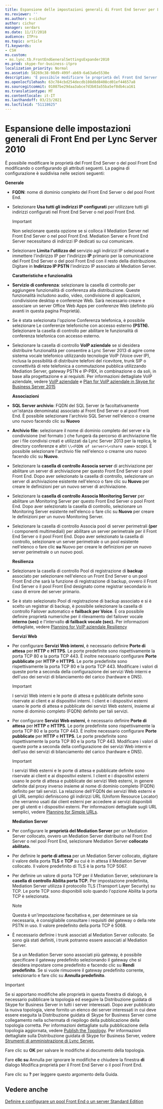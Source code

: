 ```yaml
---
title: Espansione delle impostazioni generali di Front End Server per Lync Server 2010
ms.reviewer: ''
ms.author: v-cichur
author: cichur
manager: serdars
ms.date: 11/17/2018
audience: ITPro
ms.topic: article
f1.keywords:
- CSH
ms.custom:
- ms.lync.tb.FrontEndGeneralSettingsExpander2010
ms.prod: skype-for-business-itpro
localization_priority: Normal
ms.assetid: 58269c38-98d9-499f-ab69-6a63a6e5530e
description: 'È possibile modificare le proprietà del Front End Server o del pool Front End modificando o configurando gli attributi seguenti. La pagina di configurazione è suddivisa nelle sezioni seguenti:'
ms.openlocfilehash: 63c784cbd254decdb108d8d8408cd01ef44657a8
ms.sourcegitcommit: 01087be29daa3abce7d3b03a55ba5ef8db4ca161
ms.translationtype: MT
ms.contentlocale: it-IT
ms.lasthandoff: 03/23/2021
ms.locfileid: "51118625"
---
```

# <a name="front-end-general-settings-expander-for-lync-server-2010"></a>Espansione delle impostazioni generali di Front End per Lync Server 2010

È possibile modificare le proprietà del Front End Server o del pool Front End modificando o configurando gli attributi seguenti. La pagina di configurazione è suddivisa nelle sezioni seguenti:

 **Generale**

- **FQDN**: nome di dominio completo del Front End Server o del pool Front End.

- Selezionare **Usa tutti gli indirizzi IP configurati** per utilizzare tutti gli indirizzi configurati nel Front End Server o nel pool Front End.

    > [!IMPORTANT]
    > Non selezionare questa opzione se si colloca il Mediation Server nel Front End Server o nel pool Front End. Mediation Server e Front End Server necessitano di indirizzi IP dedicati su cui comunicare.

- Selezionare **Limita l'utilizzo del** servizio agli indirizzi IP selezionati e immettere l'indirizzo IP per l'indirizzo **IP** primario per la comunicazione del Front End Server o del pool Front End con il resto della distribuzione. Digitare in **Indirizzo IP PSTN** l'indirizzo IP associato al Mediation Server.

    **Caratteristiche e funzionalità**

- **Servizio di conferenza**: selezionare la casella di controllo per aggiungere funzionalità di conferenza alla distribuzione. Queste funzionalità includono audio, video, condivisione di applicazioni, condivisione desktop e conferenze Web. Sarà necessario creare e associare un server Office Web Apps per conferenze Web (definito più avanti in questa pagina Proprietà).

- Se è stata selezionata l'opzione Conferenza telefonica, è possibile selezionare Le conferenze telefoniche con accesso esterno **(PSTN).** Selezionare la casella di controllo per abilitare le funzionalità di conferenza telefonica con accesso esterno.

- Selezionare la casella di controllo **VoIP aziendale** se si desidera distribuire funzionalità per consentire a Lync Server 2013 di agire come sistema vocale telefonico utilizzando tecnologie VoIP (Voice over IP), inclusa la possibilità di distribuire telefoni del ricevitore, trunk SIP o connettività di rete telefonica a commutazione pubblica utilizzando Mediation Server, gateway PSTN e IP-PBX, in combinazione o da soli, in base alla progettazione e ai requisiti. Per informazioni dettagliate VoIP aziendale, vedere [VoIP aziendale](/previous-versions/office/lync-server-2013/lync-server-2013-enterprise-voice) e [Plan for VoIP aziendale in Skype for Business Server 2015](../../plan-your-deployment/enterprise-voice-solution/enterprise-voice.md)

    **Associazioni**

- **SQL Server archivio**: FQDN del SQL Server (e facoltativamente un'istanza denominata) associato al Front End Server o al pool Front End. È possibile selezionare l'archivio SQL Server nell'elenco o crearne uno nuovo facendo clic su **Nuovo**

- **Archivio file:** selezionare il nome di dominio completo del server e la condivisione (nel formato ) che fungerà da percorso di archiviazione file per i file condivisi creati e utilizzati da Lync Server 2013 per la replica, le directory conferenze e altri  `\\<FQDN of server>\<share name>` scopi. È possibile selezionare l'archivio file nell'elenco o crearne uno nuovo facendo clic su **Nuovo**.

- Selezionare la **casella di controllo Associa server** di archiviazione per abilitare un server di archiviazione per questo Front End Server o pool Front End. Dopo aver selezionato la casella di controllo, selezionare un server di archiviazione esistente nell'elenco o fare clic su **Nuovo** per creare le definizioni per un nuovo server di archiviazione.

- Selezionare la **casella di controllo Associa Monitoring Server** per abilitare un Monitoring Server per questo Front End Server o pool Front End. Dopo aver selezionato la casella di controllo, selezionare un Monitoring Server esistente nell'elenco o fare clic su **Nuovo** per creare le definizioni per un nuovo Monitoring Server.

- Selezionare la casella di controllo Associa pool di server perimetrali **(per** i componenti multimediali) per abilitare un server perimetrale per il Front End Server o il pool Front End. Dopo aver selezionato la casella di controllo, selezionare un server perimetrale o un pool esistente nell'elenco o fare clic **su** Nuovo per creare le definizioni per un nuovo server perimetrale o un nuovo pool.

  **Resilienza**

- Selezionare la casella di controllo Pool di registrazione di **backup** associato per selezionare nell'elenco un Front End Server o un pool Front End che sarà la funzione di registrazione di backup, ovvero il Front End Server o il pool Front End designato come registrar secondario in caso di errore del server primario.

- Se è stato selezionato Pool di registrazione di backup associato e si è scelto un registrar di backup, è possibile selezionare la casella di controllo Failover automatico e **failback per Voice**. È ora possibile definire proprietà numeriche per il rilevamento del failover vocale **interno (sec)** e l'intervallo **di failback vocale (sec).** Per informazioni dettagliate, vedere [Planning for VoIP aziendale Resiliency](/previous-versions/office/lync-server-2013/lync-server-2013-planning-for-enterprise-voice-resiliency)

  **Servizi Web**

- Per configurare **Servizi Web interni**, è necessario definire **Porte di attesa** per **HTTP** e **HTTPS**. Le porte predefinite sono rispettivamente la porta TCP 80 e la porta TCP 443. È inoltre necessario configurare **Porte pubblicate** per **HTTP** e **HTTPS**. Le porte predefinite sono rispettivamente la porta TCP 80 e la porta TCP 443. Modificare i valori di queste porte a seconda della configurazione dei servizi Web interni e dell'uso dei servizi di bilanciamento del carico (hardware e DNS).

    > [!IMPORTANT]
    > I servizi Web interni e le porte di attesa e pubblicate definite sono riservate ai client e ai dispositivi interni. I client e i dispositivi esterni usano le porte di attesa e pubblicate dei servizi Web esterni, insieme al nome di dominio completo (FQDN) definito per tali servizi.

- Per configurare **Servizi Web esterni**, è necessario definire **Porte di attesa** per **HTTP** e **HTTPS**. Le porte predefinite sono rispettivamente la porta TCP 80 e la porta TCP 443. È inoltre necessario configurare **Porte pubblicate** per **HTTP** e **HTTPS**. Le porte predefinite sono rispettivamente la porta TCP 80 e la porta TCP 443. Modificare i valori di queste porte a seconda della configurazione dei servizi Web interni e dell'uso dei servizi di bilanciamento del carico (hardware e DNS).

    > [!IMPORTANT]
    > I servizi Web esterni e le porte di attesa e pubblicate definite sono riservate ai client e ai dispositivi esterni. I client e i dispositivi esterni usano le porte di attesa e pubblicate dei servizi Web esterni, in genere definite dal proxy inverso insieme al nome di dominio completo (FQDN) definito per tali servizi. La relazione dell'FQDN dei servizi Web esterni e gli URL semplici definiscono gli indirizzi URL (Uniform Resource Locator) che verranno usati dai client esterni per accedere ai servizi disponibili per gli utenti e i dispositivi esterni. Per informazioni dettagliate sugli URL semplici, vedere [Planning for Simple URLs](/previous-versions/office/lync-server-2013/lync-server-2013-planning-for-simple-urls).

  **Mediation Server**

- Per configurare le **proprietà del Mediation Server** per un Mediation Server collocato, ovvero un Mediation Server distribuito nel Front End Server o nel pool Front End, selezionare Mediation Server **collocato abilitato.**

- Per definire le **porte di attesa** per un Mediation Server collocato, digitare il valore della porta **TLS** e **TCP** su cui è in attesa il Mediation Server collocato. Il valore predefinito di TLS è la porta TCP 5067.

- Per definire un valore di porta TCP per il Mediation Server, selezionare la **casella di controllo Abilita porta TCP.** Per impostazione predefinita, Mediation Server utilizza il protocollo TLS (Transport Layer Security) su TCP. Le porte TCP sono disponibili solo quando l'opzione Abilita la porta TCP è selezionata.

    > [!NOTE]
    > Questa è un'impostazione facoltativa e, per determinare se sia necessaria, è consigliabile consultare i requisiti del gateway o della rete PSTN in uso. Il valore predefinito della porta TCP è 5068.

- È necessario definire i trunk associati al Mediation Server collocato. Se sono già stati definiti, i trunk potranno essere associati al Mediation Server.

    Se a un Mediation Server sono associati più gateway, è possibile specificare il gateway predefinito selezionando il gateway che si desidera impostare come predefinito e facendo clic su **Rendi predefinito**. Se si vuole rimuovere il gateway predefinito corrente, selezionarlo e fare clic su **Annulla predefinito**.

> [!IMPORTANT]
> Se si apportano modifiche alle proprietà in questa finestra di dialogo, è necessario pubblicare la topologia ed eseguire la Distribuzione guidata di Skype for Business Server in tutti i server interessati. Dopo aver pubblicato la nuova topologia, viene fornito un elenco dei server interessati in cui deve essere eseguita la Distribuzione guidata di Skype for Business Server come collegamento nella schermata di riepilogo della pubblicazione della topologia corretta. Per informazioni dettagliate sulla pubblicazione della topologia aggiornata, vedere [Publish the Topology](/previous-versions/office/lync-server-2013/lync-server-2013-publish-the-topology). Per informazioni dettagliate sulla Distribuzione guidata di Skype for Business Server, vedere [Strumenti di amministrazione di Lync Server.](/previous-versions/office/lync-server-2013/lync-server-2013-lync-server-administrative-tools)

Fare clic su **OK** per salvare le modifiche al documento della topologia.

Fare **clic su** Annulla per ignorare le modifiche e chiudere la finestra **di** dialogo Modifica proprietà per il Front End Server o il pool Front End.

Fare clic su **?** per leggere questo argomento della Guida.

## <a name="see-also"></a>Vedere anche

[Definire e configurare un pool Front End o un server Standard Edition](/previous-versions/office/lync-server-2013/lync-server-2013-define-and-configure-a-front-end-pool-or-standard-edition-server)